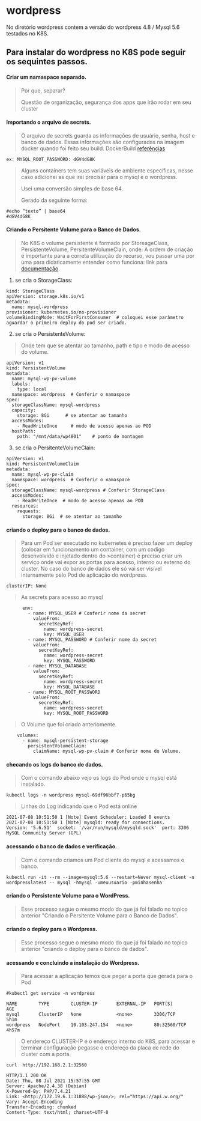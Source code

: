# wordpress

No diretório wordpress contem a versão do wordpress 4.8 / Mysql 5.6 testados no K8S.


## Para instalar do wordpress no K8S pode seguir os sequintes passos.

#### Criar um namaspace separado.

>Por que, separar?
>
>Questão de organização, segurança dos apps que irão rodar em seu cluster


#### Importando o arquivo de secrets.

>O arquivo de secrets guarda as informações de usuário, senha, host e banco de dados.
>Essas informações são configuradas na imagem docker quando foi feito seu build.
>DockerBuild [referências](https://docs.docker.com/engine/reference/builder/)

```
ex: MYSQL_ROOT_PASSWORD: dGV4dG8K
```
>Alguns containers tem suas variáveis de ambiente específicas, nesse caso adicionei as que irei precisar para o mysql e o wordpress.
>
>Usei uma conversão simples de base 64.
>
>Gerado da seguinte forma:

```
#echo “texto” | base64
#dGV4dG8K
```

#### Criando o Persitente Volume para o Banco de Dados.
>
> No K8S o volume persistente é formado por StoreageClass, PersistenteVolume, PersitenteVolumeClain, onde:
> A ordem de criação é importante para a correta utilização do recurso, vou passar uma por uma para didaticamente entender como funciona:
> link para [documentação](https://kubernetes.io/pt-br/docs/concepts/storage/persistent-volumes/).
> 
1. se cria o StorageClass:

```
kind: StorageClass
apiVersion: storage.k8s.io/v1
metadata:
  name: mysql-wordpress
provisioner: kubernetes.io/no-provisioner
volumeBindingMode: WaitForFirstConsumer  # coloquei esse parâmetro aguardar o primeiro deploy do pod ser criado.
```
2. se cria o PersistenteVolume:

>Onde tem que se atentar ao tamanho, path e tipo e modo de acesso do volume.
```
apiVersion: v1
kind: PersistentVolume
metadata:
  name: mysql-wp-pv-volume
  labels:
    type: local
  namespace: wordpress  # Conferir o namaspace
spec:
  storageClassName: mysql-wordpress
  capacity:
    storage: 8Gi      # se atentar ao tamanho
  accessModes:
    - ReadWriteOnce     # modo de acesso apenas ao POD
  hostPath:
    path: "/mnt/data/wp4801"    # ponto de montagem
```

3. se cria o PersitenteVolumeClain:


```
apiVersion: v1
kind: PersistentVolumeClaim
metadata:
  name: mysql-wp-pv-claim 
  namespace: wordpress  # Conferir o namaspace
spec:
  storageClassName: mysql-wordpress # Conferir StorageClass
  accessModes:
    - ReadWriteOnce  # modo de acesso apenas ao POD
  resources:
    requests:
      storage: 8Gi  # se atentar ao tamanho

```

#### criando o deploy para o banco de dados.
>
>Para um Pod ser executado no kubernetes é preciso fazer um deploy (colocar em funcionamento um container, com um codigo desenvolvido e injetado dentro do >container) é preciso criar um serviço onde vai expor as portas para acesso, interno ou externo do cluster. 
>No caso do banco de dados ele só vai ser visível internamente pelo Pod de aplicação do wordpress.
>

```
clusterIP: None
```
>
> As secrets para acesso ao mysql
> 
```
      env:
        - name: MYSQL_USER # Conferir nome da secret
          valueFrom:
            secretKeyRef:
              name: wordpress-secret
              key: MYSQL_USER
        - name: MYSQL_PASSWORD # Conferir nome da secret
          valueFrom:
            secretKeyRef:
              name: wordpress-secret
              key: MYSQL_PASSWORD
        - name: MYSQL_DATABASE
          valueFrom:
            secretKeyRef:
              name: wordpress-secret
              key: MYSQL_DATABASE
        - name: MYSQL_ROOT_PASSWORD
          valueFrom:
            secretKeyRef:
              name: wordpress-secret
              key: MYSQL_ROOT_PASSWORD

```
>
> O Volume que foi criado anteriomente.
> 
```
    volumes:
      - name: mysql-persistent-storage
        persistentVolumeClaim:
          claimName: mysql-wp-pv-claim # Conferir nome do Volume.
```
#### checando os logs do banco de dados.

>
> Com o comando abaixo vejo os logs do Pod onde o mysql está instalado.
```
kubectl logs -n wordpress mysql-69df96bbf7-p65bg
```
>
> Linhas do Log indicando que o Pod está online
> 
```
2021-07-08 10:51:50 1 [Note] Event Scheduler: Loaded 0 events
2021-07-08 10:51:50 1 [Note] mysqld: ready for connections.
Version: '5.6.51'  socket: '/var/run/mysqld/mysqld.sock'  port: 3306  MySQL Community Server (GPL)
```
#### acessando o banco de dados e verificação.

>
> Com o comando criamos um Pod cliente do mysql e acessamos o banco.
>
```
kubectl run -it --rm --image=mysql:5.6 --restart=Never mysql-client -n wordpresslatest -- mysql -hmysql -umeuusuario -pminhasenha
```


#### criando o Persistente Volume para o WordPress.

>
> Esse processo segue o mesmo modo do que já foi falado no topico anterior "Criando o Persitente Volume para o Banco de Dados".
>

#### criando o deploy para o Wordpress.

>
> Esse processo segue o mesmo modo do que já foi falado no topico anterior "criando o deploy para o banco de dados".
>

#### acessando e concluindo a instalação do Wordpress.
>
>Para acessar a aplicação temos que pegar a porta que gerada para o Pod
>
```
#kubectl get service -n wordpress

NAME        TYPE        CLUSTER-IP       EXTERNAL-IP   PORT(S)        AGE
mysql       ClusterIP   None             <none>        3306/TCP       5h1m
wordpress   NodePort    10.103.247.154   <none>        80:32560/TCP   4h57m

```
>
> O endereço CLUSTER-IP é o endereço interno do K8S, para acessar e terminar configuração pegasse o endereço da placa de rede do cluster com a porta.
> 
```
curl  http://192.168.2.1:32560

HTTP/1.1 200 OK
Date: Thu, 08 Jul 2021 15:57:55 GMT
Server: Apache/2.4.38 (Debian)
X-Powered-By: PHP/7.4.21
Link: <http://172.19.6.1:31888/wp-json/>; rel="https://api.w.org/"
Vary: Accept-Encoding
Transfer-Encoding: chunked
Content-Type: text/html; charset=UTF-8

```
